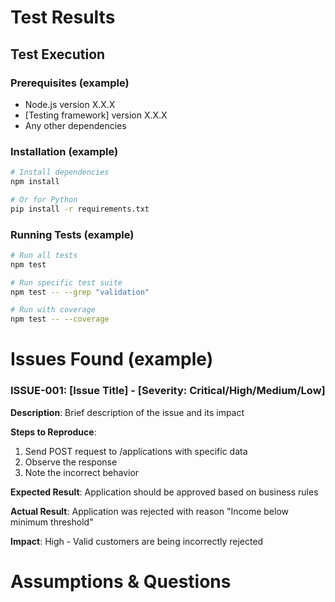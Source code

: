 # Test Results

## Test Execution

### Prerequisites (example)
- Node.js version X.X.X
- [Testing framework] version X.X.X
- Any other dependencies

### Installation (example)
```bash
# Install dependencies
npm install

# Or for Python
pip install -r requirements.txt
```

### Running Tests (example)
```bash
# Run all tests
npm test

# Run specific test suite
npm test -- --grep "validation"

# Run with coverage
npm test -- --coverage
```

# Issues Found (example)

### ISSUE-001: [Issue Title] - [Severity: Critical/High/Medium/Low]
**Description**: Brief description of the issue and its impact

**Steps to Reproduce**:
1. Send POST request to /applications with specific data
2. Observe the response
3. Note the incorrect behavior

**Expected Result**:
Application should be approved based on business rules

**Actual Result**:
Application was rejected with reason "Income below minimum threshold"

**Impact**: High - Valid customers are being incorrectly rejected

# Assumptions & Questions
